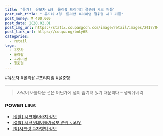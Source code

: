 ```yaml
--- 
title: "특가!  유모차 A형  롤리팝 프리미엄 절충형 시크 퍼플" 
post_sub_title: " 유모차 A형  롤리팝 프리미엄 절충형 시크 퍼플" 
post_money: ₩ 400,000 
post_date: 2020.02.01 
post_img_url: https://static.coupangcdn.com/image/retail/images/2017/04/18/16/7/07179313-7a72-45ba-a123-1ef5907a23f3.jpg 
post_link_url: https://coupa.ng/bnLy6B 
categories: 
  - retail 
tags: 
  - 유모차 
  - 롤리팝 
  - 프리미엄 
  - 절충형 
--- 
```

  #유모차 #롤리팝 #프리미엄 #절충형 
<hr> 

> 사막이 아름다운 것은 어딘가에 샘이 숨겨져 있기 때문이다 – 생떽쥐베리 


### POWER LINK

* <a href="https://blog.naver.com/sakai111/221765846988" target="_blank"> [생활] 시크헤라바지 정보 </a>
* <a href="https://blog.naver.com/fasyy4321/221773076816" target="_blank"> [생활] 시크릿데이특가정보 순위 ~50위</a>
* <a href="https://blog.naver.com/fasyy4321/221760117576" target="_blank">[책]시크릿 손자병법 정보</a>
